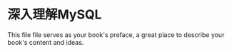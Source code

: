 深入理解MySQL
=======

This file file serves as your book's preface, a great place to describe your book's content and ideas.
